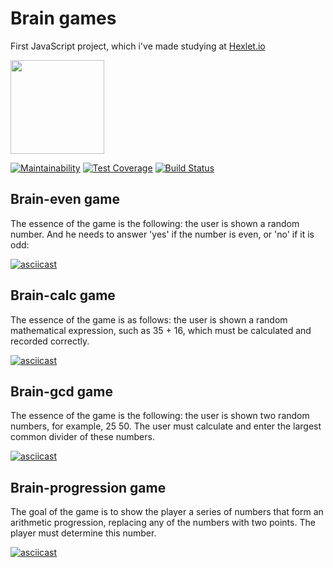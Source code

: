 # Brain games

First JavaScript project, which i've made studying at [Hexlet.io][hexlet]

<img src="https://sun9-10.userapi.com/c9455/v9455736/1354/EqqWUGAnJbU.jpg" width=150>

[![Maintainability](https://api.codeclimate.com/v1/badges/f8ddee9c621eff3f1294/maintainability)](https://codeclimate.com/github/isakovairat/frontend-project-lvl1/maintainability)
[![Test Coverage](https://api.codeclimate.com/v1/badges/f8ddee9c621eff3f1294/test_coverage)](https://codeclimate.com/github/isakovairat/frontend-project-lvl1/test_coverage)
[![Build Status](https://travis-ci.org/isakovairat/frontend-project-lvl1.svg?branch=master)](https://travis-ci.org/isakovairat/frontend-project-lvl1)

## Brain-even game

The essence of the game is the following: the user is shown a random number. And he needs to answer 'yes' if the number is even, or 'no' if it is odd:

[![asciicast](https://asciinema.org/a/OF50FDmr1ejhKhNzXGBqObgnP.svg)](https://asciinema.org/a/OF50FDmr1ejhKhNzXGBqObgnP)

## Brain-calc game

The essence of the game is as follows: the user is shown a random mathematical expression, such as 35 + 16, which must be calculated and recorded correctly.

[![asciicast](https://asciinema.org/a/LiQllDMaEch0VrvIFv81QPqeR.svg)](https://asciinema.org/a/LiQllDMaEch0VrvIFv81QPqeR)

## Brain-gcd game

The essence of the game is the following: the user is shown two random numbers, for example, 25 50. The user must calculate and enter the largest common divider of these numbers.

[![asciicast](https://asciinema.org/a/nJKUNL8EIofrzN0wh8n7FmR27.svg)](https://asciinema.org/a/nJKUNL8EIofrzN0wh8n7FmR27)

## Brain-progression game

The goal of the game is to show the player a series of numbers that form an arithmetic progression, replacing any of the numbers with two points. The player must determine this number.

[![asciicast](https://asciinema.org/a/bzly42VRLCMsdNuHQiGGAHwOz.svg)](https://asciinema.org/a/bzly42VRLCMsdNuHQiGGAHwOz)

[hexlet]: hexlet.io

